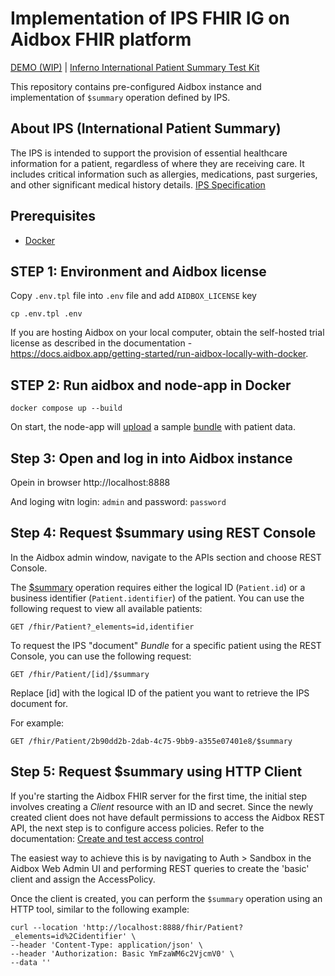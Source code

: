 # Implementation of IPS FHIR IG on Aidbox FHIR platform

[DEMO (WIP)](https://aidbox.app) | [Inferno International Patient Summary Test Kit](https://inferno-qa.healthit.gov/suites/ips/Zb7EriZknW)

This repository contains pre-configured Aidbox instance and implementation of `$summary` operation defined by IPS.

## About IPS (International Patient Summary)

The IPS is intended to support the provision of essential healthcare information for a patient, regardless of where they are receiving care. It includes critical information such as allergies, medications, past surgeries, and other significant medical history details. [IPS Specification](https://build.fhir.org/ig/HL7/fhir-ips/index.html)

## Prerequisites

- [Docker](https://www.docker.com/)

## STEP 1: Environment and Aidbox license

Copy `.env.tpl` file into `.env` file and add `AIDBOX_LICENSE` key

```shell
cp .env.tpl .env
```

If you are hosting Aidbox on your local computer, obtain the self-hosted trial license as described in the documentation - https://docs.aidbox.app/getting-started/run-aidbox-locally-with-docker.

## STEP 2: Run aidbox and node-app in Docker

```shell
docker compose up --build
```

On start, the node-app will [upload](./src/index.ts#L142) a sample [bundle](./src/data.json) with patient data.

## Step 3: Open and log in into Aidbox instance

Opein in browser http://localhost:8888

And loging witn login: `admin` and password: `password`

## Step 4: Request $summary using REST Console

In the Aidbox admin window, navigate to the APIs section and choose REST Console.

The [$summary](https://build.fhir.org/ig/HL7/fhir-ips/OperationDefinition-summary.html) operation requires either the logical ID (`Patient.id`) or a business identifier (`Patient.identifier`) of the patient.
You can use the following request to view all available patients:

```
GET /fhir/Patient?_elements=id,identifier
```

To request the IPS "document" _Bundle_ for a specific patient using the REST Console, you can use the following request:

```
GET /fhir/Patient/[id]/$summary
```

Replace [id] with the logical ID of the patient you want to retrieve the IPS document for.

For example:

```
GET /fhir/Patient/2b90dd2b-2dab-4c75-9bb9-a355e07401e8/$summary
```

## Step 5: Request $summary using HTTP Client

If you're starting the Aidbox FHIR server for the first time, the initial step involves creating a _Client_ resource with an ID and secret.
Since the newly created client does not have default permissions to access the Aidbox REST API, the next step is to configure access policies.
Refer to the documentation: [Create and test access control](https://docs.aidbox.app/modules-1/security-and-access-control/auth/basic-auth)

The easiest way to achieve this is by navigating to Auth > Sandbox in the Aidbox Web Admin UI and performing REST queries to create the 'basic' client and assign the AccessPolicy.

Once the client is created, you can perform the `$summary` operation using an HTTP tool, similar to the following example:

```
curl --location 'http://localhost:8888/fhir/Patient?_elements=id%2Cidentifier' \
--header 'Content-Type: application/json' \
--header 'Authorization: Basic YmFzaWM6c2VjcmV0' \
--data ''
```

